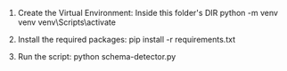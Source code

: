 1. Create the Virtual Environment:
   Inside this folder's DIR
   python -m venv venv
   venv\Scripts\activate

2. Install the required packages:
   pip install -r requirements.txt

3. Run the script:
   python schema-detector.py
